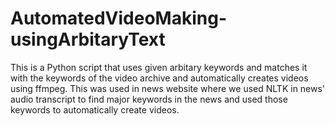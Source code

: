 # AutomatedVideoMaking-usingArbitaryText

This is a Python script that uses given arbitary keywords and matches it with the keywords of the video archive and automatically creates videos using ffmpeg. This was used in news website where we used NLTK in news' audio transcript to find major keywords in the news and used those keywords to automatically create videos.
